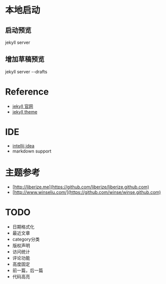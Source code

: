 
# 本地启动
## 启动预览
jekyll server 

## 增加草稿预览
jekyll server --drafts


# Reference
* [jekyll 官网](http://jekyllrb.com/)
* [jekyll theme](https://github.com/Huxpro/huxpro.github.io)

# IDE
* [intellij idea](http://www.jetbrains.com/idea/)
* markdown support


# 主题参考
* [http://liberize.me](https://github.com/liberize/liberize.github.com)
* [http://www.winseliu.com/](https://github.com/winse/winse.github.com)


# TODO
* 日期格式化
* 最近文章
* category分类
* 版权声明
* 访问统计
* 评论功能
* 高度固定
* 前一篇，后一篇
* 代码高亮


